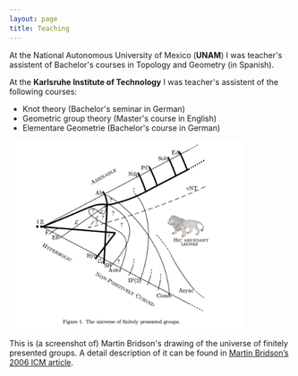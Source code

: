 ```yaml
---
layout: page
title: Teaching
---
```


At the National Autonomous University of Mexico (**UNAM**) I was teacher's assistent of Bachelor's courses in Topology and Geometry (in Spanish).

At the **Karlsruhe Institute of Technology** I was teacher's assistent of the following courses:
- Knot theory (Bachelor's seminar in German)
- Geometric group theory (Master's course in English)
- Elementare Geometrie (Bachelor's course in German)



<img src="/universe.jpg" width="420">

This is (a screenshot of) Martin Bridson's drawing of the universe of finitely presented groups. A detail description of it can be found in [Martin Bridson’s 2006 ICM article](https://people.maths.ox.ac.uk/~bridson/papers/bridsonicm.pdf).
